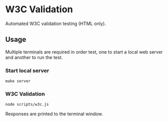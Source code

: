 # W3C Validation
Automated W3C validation testing (HTML only).

## Usage
Multiple terminals are required in order test, one to start a local web server and another to run the test.

### Start local server
`make server`

### W3C Validation
`node scripts/w3c.js`

Responses are printed to the terminal window.
